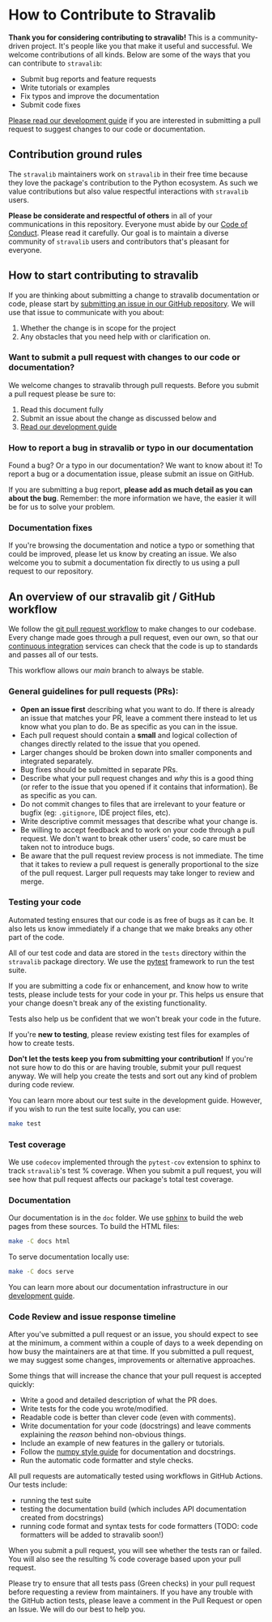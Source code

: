 # How to Contribute to Stravalib

**Thank you for considering contributing to stravalib!**
This is a community-driven project. It's people like you that make it useful and
successful. We welcome contributions of all kinds. Below are some of the
ways that you can contribute to `stravalib`:

- Submit bug reports and feature requests
- Write tutorials or examples
- Fix typos and improve the documentation
- Submit code fixes

[Please read our development guide](https://stravalib.readthedocs.io/en/latest/contributing/development-guide.html)
if you are interested in submitting a pull request to suggest changes to
our code or documentation.

## Contribution ground rules

The `stravalib` maintainers work on `stravalib` in their free time because
they love the package's contribution to the Python ecosystem. As such we
value contributions but also value respectful interactions with `stravalib` users.

**Please be considerate and respectful of others** in all of your communications
in this repository.
Everyone must abide by our [Code of Conduct](https://github.com/stravalib/stravalib/blob/main/CODE_OF_CONDUCT.md).
Please read it carefully. Our goal is to maintain a diverse community of
`stravalib` users and contributors that's pleasant for everyone.

## How to start contributing to stravalib

If you are thinking about submitting a change to stravalib documentation or
code, please start by [submitting an issue in our GitHub repository](https://github.com/stravalib/stravalib/issues/).
We will use that issue to communicate with you about:

1. Whether the change is in scope for the project
2. Any obstacles that you need help with or clarification on.

### Want to submit a pull request with changes to our code or documentation?

We welcome changes to stravalib through pull requests. Before you submit a
pull request please be sure to:

1. Read this document fully
2. Submit an issue about the change as discussed below and
3. [Read our development guide](https://stravalib.readthedocs.io/en/latest/contributing/development-guide.html)

### How to report a bug in stravalib or typo in our documentation

Found a bug? Or a typo in our documentation? We want to know about it!
To report a bug or a documentation issue, please submit an issue on GitHub.

If you are submitting a bug report, **please add as much
detail as you can about the bug**. Remember: the more information we have, the easier it
will be for us to solve your problem.

### Documentation fixes

If you're browsing the documentation and notice a typo or something that could be
improved, please let us know by creating an issue. We also welcome you to
submit a documentation fix directly to us using a pull request to our
repository.

## An overview of our stravalib git / GitHub workflow

We follow the [git pull request workflow](https://www.asmeurer.com/git-workflow/) to
make changes to our codebase.
Every change made goes through a pull request, even our own, so that our
[continuous integration](https://en.wikipedia.org/wiki/Continuous_integration) services
can check that the code is up to standards and passes all of our tests.

This workflow allows our _main_ branch to always be stable.

### General guidelines for pull requests (PRs):

- **Open an issue first** describing what you want to do. If there is already an issue that matches your PR, leave a comment there instead to let us know what you plan to do. Be as specific as you can in the issue.
- Each pull request should contain a **small** and logical collection of changes directly related to the issue that you opened.
- Larger changes should be broken down into smaller components and integrated
  separately.
- Bug fixes should be submitted in separate PRs.
- Describe what your pull request changes and _why_ this is a good thing (or refer to the issue that you opened if it contains that information). Be as specific as you can.
- Do not commit changes to files that are irrelevant to your feature or bugfix (eg: `.gitignore`, IDE project files, etc).
- Write descriptive commit messages that describe what your change is.
- Be willing to accept feedback and to work on your code through a pull request. We don't want to break other users' code, so care must be taken not to introduce bugs.
- Be aware that the pull request review process is not immediate. The time that it takes to review a pull request is generally proportional to the size of the pull request. Larger pull requests may take longer to review and merge.

### Testing your code

Automated testing ensures that our code is as free of bugs as it can be.
It also lets us know immediately if a change that we make breaks any other part
of the code.

All of our test code and data are stored in the `tests` directory within the
`stravalib` package directory.
We use the [pytest](https://docs.pytest.org/en/latest/) framework to run the
test suite.

If you are submitting a code fix or enhancement, and know how to write tests,
please include tests for your code in your pr. This helps us ensure that your
change doesn't break any of the existing functionality.

Tests also help us be confident that we won't break your code in the future.

If you're **new to testing**, please review existing test files for examples
of how to create tests.

**Don't let the tests keep you from submitting your contribution!**
If you're not sure how to do this or are having trouble, submit your pull
request anyway. We will help you create the tests and sort out any kind of problem during code review.

You can learn more about our test suite in the development guide. However,
if you wish to run the test suite locally, you can use:

```bash
make test
```

### Test coverage

We use `codecov` implemented through the `pytest-cov` extension to sphinx to
track `stravalib`'s test % coverage. When you submit a pull request, you will
see how that pull request affects our package's total test coverage.

### Documentation

Our documentation is in the `doc` folder.
We use [sphinx](https://www.sphinx-doc.org/) to build the web pages from
these sources. To build the HTML files:

```bash
make -C docs html
```

To serve documentation locally use:

```bash
make -C docs serve
```

You can learn more about our documentation infrastructure in our
[development guide](https://stravalib.readthedocs.io/en/latest/contributing/development-guide.html).

### Code Review and issue response timeline

After you've submitted a pull request or an issue, you should expect to see at the minimum,
a comment within a couple of days to a week depending on how busy the maintainers are at that time.
If you submitted a pull request, we may suggest some changes, improvements or alternative approaches.

Some things that will increase the chance that your pull request is accepted quickly:

- Write a good and detailed description of what the PR does.
- Write tests for the code you wrote/modified.
- Readable code is better than clever code (even with comments).
- Write documentation for your code (docstrings) and leave comments explaining the
  _reason_ behind non-obvious things.
- Include an example of new features in the gallery or tutorials.
- Follow the [numpy style guide](https://numpydoc.readthedocs.io/en/latest/format.html)
  for documentation and docstrings.
- Run the automatic code formatter and style checks.

All pull requests are automatically tested using workflows in GitHub Actions. Our tests include:

- running the test suite
- testing the documentation build (which includes API documentation created from docstrings)
- running code format and syntax tests for code formatters (TODO: code formatters will be added to stravalib soon!)

When you submit a pull request, you will see whether the tests ran or failed.
You will also see the resulting % code coverage based upon your pull request.

Please try to ensure that all tests pass (Green checks) in your pull request
before requesting a review from maintainers. If you have any trouble with the
GitHub action tests, please leave a comment in the Pull Request or open an Issue.
We will do our best to help you.
